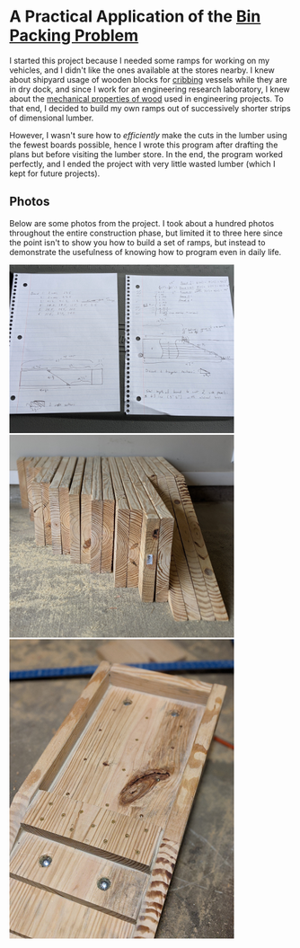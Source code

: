 # A Practical Application of the [Bin Packing Problem](https://en.wikipedia.org/wiki/Bin_packing_problem)

I started this project because I needed some ramps for working on my vehicles, and I didn't like the ones available at the stores nearby. I knew about shipyard usage of wooden blocks for [cribbing](https://en.wikipedia.org/wiki/Box_crib) vessels while they are in dry dock, and since I work for an engineering research laboratory, I knew about the [mechanical properties of wood](https://www.conradfp.com/pdf/ch4-Mechanical-Properties-of-Wood.pdf) used in engineering projects. To that end, I decided to build my own ramps out of successively shorter strips of dimensional lumber.

However, I wasn't sure how to *efficiently* make the cuts in the lumber using the fewest boards possible, hence I wrote this program after drafting the plans but before visiting the lumber store. In the end, the program worked perfectly, and I ended the project with very little wasted lumber (which I kept for future projects).

## Photos

Below are some photos from the project. I took about a hundred photos throughout the entire construction phase, but limited it to three here since the point isn't to show you how to build a set of ramps, but instead to demonstrate the usefulness of knowing how to program even in daily life.

<img src="plans.jpeg" width="400" />

<img src="cuts.jpeg" width="400" />

<img src="finished.jpeg" width="400" />
